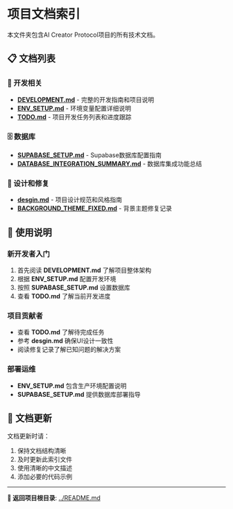 # 项目文档索引

本文件夹包含AI Creator Protocol项目的所有技术文档。

## 📋 文档列表

### 🚀 开发相关
- **[DEVELOPMENT.md](DEVELOPMENT.md)** - 完整的开发指南和项目说明
- **[ENV_SETUP.md](ENV_SETUP.md)** - 环境变量配置详细说明
- **[TODO.md](TODO.md)** - 项目开发任务列表和进度跟踪

### 🗄️ 数据库
- **[SUPABASE_SETUP.md](SUPABASE_SETUP.md)** - Supabase数据库配置指南
- **[DATABASE_INTEGRATION_SUMMARY.md](DATABASE_INTEGRATION_SUMMARY.md)** - 数据库集成功能总结

### 🎨 设计和修复
- **[desgin.md](desgin.md)** - 项目设计规范和风格指南
- **[BACKGROUND_THEME_FIXED.md](BACKGROUND_THEME_FIXED.md)** - 背景主题修复记录

## 📖 使用说明

### 新开发者入门
1. 首先阅读 **DEVELOPMENT.md** 了解项目整体架构
2. 根据 **ENV_SETUP.md** 配置开发环境
3. 按照 **SUPABASE_SETUP.md** 设置数据库
4. 查看 **TODO.md** 了解当前开发进度

### 项目贡献者
- 查看 **TODO.md** 了解待完成任务
- 参考 **desgin.md** 确保UI设计一致性
- 阅读修复记录了解已知问题的解决方案

### 部署运维
- **ENV_SETUP.md** 包含生产环境配置说明
- **SUPABASE_SETUP.md** 提供数据库部署指导

## 🔄 文档更新

文档更新时请：
1. 保持文档结构清晰
2. 及时更新此索引文件
3. 使用清晰的中文描述
4. 添加必要的代码示例

---

**📍 返回项目根目录**: [../README.md](../README.md)
